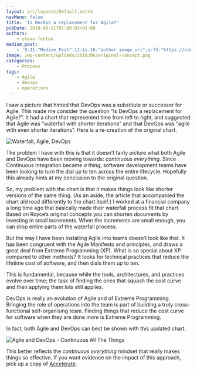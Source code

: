 ```yaml
---
layout: src/layouts/Default.astro
navMenu: false
title: 'Is DevOps a replacement for Agile?'
pubDate: 2018-06-21T07:00:03+01:00
authors:
    - steve-fenton
medium_post:
    - 'O:11:"Medium_Post":11:{s:16:"author_image_url";s:75:"https://cdn-images-1.medium.com/fit/c/400/400/1*eXkhfEuF41g5W_xnc_ydLA.jpeg";s:10:"author_url";s:38:"https://medium.com/@steve.fenton.co.uk";s:11:"byline_name";N;s:12:"byline_email";N;s:10:"cross_link";s:3:"yes";s:2:"id";s:12:"7084e0d3d35d";s:21:"follower_notification";s:3:"yes";s:7:"license";s:19:"all-rights-reserved";s:14:"publication_id";s:2:"-1";s:6:"status";s:5:"draft";s:3:"url";s:51:"https://medium.com/@steve.fenton.co.uk/7084e0d3d35d";}'
image: /wp-content/uploads/2018/06/original-concept.png
categories:
    - Process
tags:
    - Agile
    - devops
    - operations
---
```


I saw a picture that hinted that DevOps was a substitute or successor for Agile. This made me consider the question “Is DevOps a replacement for Agile?”. It had a chart that represented time from left to right, and suggested that Agile was “waterfall with shorter iterations” and that DevOps was “agile with even shorter iterations”. Here is a re-creation of the original chart.

![Waterfall, Agile, DevOps](/img/2018/06/original-concept.png)

The problem I have with this is that it doesn’t fairly picture what both Agile and DevOps have been moving towards: *continuous everything*. Since Continuous Integration became *a thing*, software development teams have been looking to turn the dial up to ten across the entire lifecycle. Hopefully this already hints at my conclusion to the original question.

So, my problem with the chart is that it makes things look like shorter versions of the same thing. (As an aside, the article that accompanied the chart *did* read differently to the chart itself.) I worked at a financial company a long time ago that basically made their waterfall process fit that chart. Based on Royce’s original concepts you can shorten documents by investing in small increments. When the increments are small enough, you can drop entire parts of the waterfall process.

But the way I have been installing Agile into teams doesn’t look like that. It has been congruent with the Agile Manifesto and principles, and draws a great deal from Extreme Programming (XP). What is so special about XP compared to other methods? It looks for technical practices that reduce the lifetime cost of software, and then dials them up to ten.

This is fundamental, because while the tools, architectures, and practices evolve over time; the task of finding the ones that squash the cost curve and then applying them *lots* still applies.

DevOps is really an evolution of Agile and of Extreme Programming. Bringing the role of operations into the team is part of building a truly cross-functional self-organising team. Finding things that reduce the cost curve for software when they are done *more* is Extreme Programming.

In fact, both Agile and DevOps can best be shown with this updated chart.

![Agile and DevOps - Continuous All The Things](/img/2018/06/updated-concept.png)

This better reflects the *continuous everything* mindset that really makes things so effective. If you want evidence on the impact of this approach, pick up a copy of [Accelerate](https://itrevolution.com/book/accelerate/).